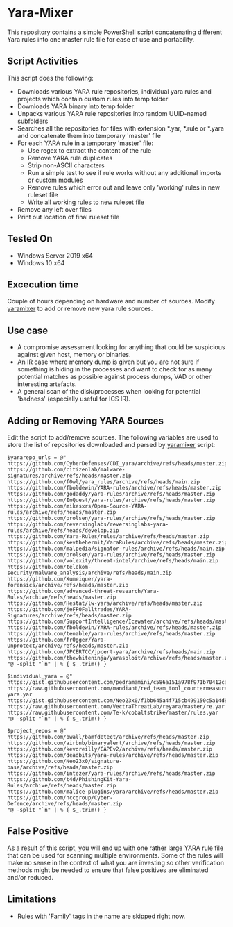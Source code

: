 # Yara-Mixer

This repository contains a simple PowerShell script concatenating different Yara rules into one master rule file for ease of use and portability.

## Script Activities

This script does the following:

* Downloads various YARA rule repositories, individual yara rules and projects which contain custom rules into temp folder
* Downloads YARA binary into temp folder
* Unpacks various YARA rule repositories into random UUID-named subfolders
* Searches all the repositories for files with extension *.yar, *.rule or *.yara and concatenate them into temporary 'master' file
* For each YARA rule in a temporary 'master' file: 
  * Use regex to extract the content of the rule 
  * Remove YARA rule duplicates
  * Strip non-ASCII characters
  * Run a simple test to see if rule works without any additional imports or custom modules
  * Remove rules which error out and leave only 'working' rules in new ruleset file
  * Write all working rules to new ruleset file
* Remove any left over files
* Print out location of final ruleset file

## Tested On

* Windows Server 2019 x64
* Windows 10 x64

## Excecution time

Couple of hours depending on hardware and number of sources. Modify [yaramixer](yaramixer.ps1) to add or remove new yara rule sources.

## Use case

* A compromise assessment looking for anything that could be suspicious against given host, memory or binaries.
* An IR case where memory dump is given but you are not sure if something is hiding in the processes and want to check for as many potential matches as possible against process dumps, VAD or other interesting artefacts. 
* A general scan of the disk/processes when looking for potential 'badness' (especially useful for ICS IR).

## Adding or Removing YARA Sources

Edit the script to add/remove sources. The following variables are used to store the list of repositories downloaded and parsed by [yaramixer](yaramixer.ps1) script:

```
$yararepo_urls = @"
https://github.com/CyberDefenses/CDI_yara/archive/refs/heads/master.zip
https://github.com/citizenlab/malware-signatures/archive/refs/heads/master.zip
https://github.com/f0wl/yara_rules/archive/refs/heads/main.zip
https://github.com/fboldewin/YARA-rules/archive/refs/heads/master.zip
https://github.com/godaddy/yara-rules/archive/refs/heads/master.zip
https://github.com/InQuest/yara-rules/archive/refs/heads/master.zip
https://github.com/mikesxrs/Open-Source-YARA-rules/archive/refs/heads/master.zip
https://github.com/prolsen/yara-rules/archive/refs/heads/master.zip
https://github.com/reversinglabs/reversinglabs-yara-rules/archive/refs/heads/develop.zip
https://github.com/Yara-Rules/rules/archive/refs/heads/master.zip
https://github.com/kevthehermit/YaraRules/archive/refs/heads/master.zip
https://github.com/malpedia/signator-rules/archive/refs/heads/main.zip
https://github.com/prolsen/yara-rules/archive/refs/heads/master.zip
https://github.com/volexity/threat-intel/archive/refs/heads/main.zip
https://github.com/telekom-security/malware_analysis/archive/refs/heads/main.zip
https://github.com/Xumeiquer/yara-forensics/archive/refs/heads/master.zip
https://github.com/advanced-threat-research/Yara-Rules/archive/refs/heads/master.zip
https://github.com/Hestat/lw-yara/archive/refs/heads/master.zip
https://github.com/jeFF0Falltrades/YARA-Signatures/archive/refs/heads/master.zip
https://github.com/SupportIntelligence/Icewater/archive/refs/heads/master.zip
https://github.com/fboldewin/YARA-rules/archive/refs/heads/master.zip
https://github.com/tenable/yara-rules/archive/refs/heads/master.zip
https://github.com/fr0gger/Yara-Unprotect/archive/refs/heads/master.zip
https://github.com/JPCERTCC/jpcert-yara/archive/refs/heads/main.zip
https://github.com/thewhiteninja/yarasploit/archive/refs/heads/master.zip
"@ -split "`n" | % { $_.trim() }

$individual_yara = @"
https://gist.githubusercontent.com/pedramamini/c586a151a978f971b70412ca4485c491/raw/68ba7792699177c033c673c7ffccfa7a0ed5ce47/XProtect.yara
https://raw.githubusercontent.com/mandiant/red_team_tool_countermeasures/master/all-yara.yar
https://gist.githubusercontent.com/Neo23x0/f1bb645a4f715cb499150c5a14d82b44/raw/d621fcfd496d03dca78f9ff390cad88684139d64/iddqd.yar
https://raw.githubusercontent.com/VectraThreatLab/reyara/master/re.yar
https://raw.githubusercontent.com/Te-k/cobaltstrike/master/rules.yar
"@ -split "`n" | % { $_.trim() }

$project_repos = @"
https://github.com/bwall/bamfdetect/archive/refs/heads/master.zip
https://github.com/airbnb/binaryalert/archive/refs/heads/master.zip
https://github.com/kevoreilly/CAPEv2/archive/refs/heads/master.zip
https://github.com/deadbits/yara-rules/archive/refs/heads/master.zip
https://github.com/Neo23x0/signature-base/archive/refs/heads/master.zip
https://github.com/intezer/yara-rules/archive/refs/heads/master.zip
https://github.com/t4d/PhishingKit-Yara-Rules/archive/refs/heads/master.zip
https://github.com/malice-plugins/yara/archive/refs/heads/master.zip
https://github.com/nccgroup/Cyber-Defence/archive/refs/heads/master.zip
"@ -split "`n" | % { $_.trim() }
```

## False Positive

As a result of this script, you will end up with one rather large YARA rule file that can be used for scanning multiple environments. Some of the rules will make no sense in the context of what you are investing so other verification methods might be needed to ensure that false positives are eliminated and/or reduced.

## Limitations

* Rules with 'Family' tags in the name are skipped right now. 